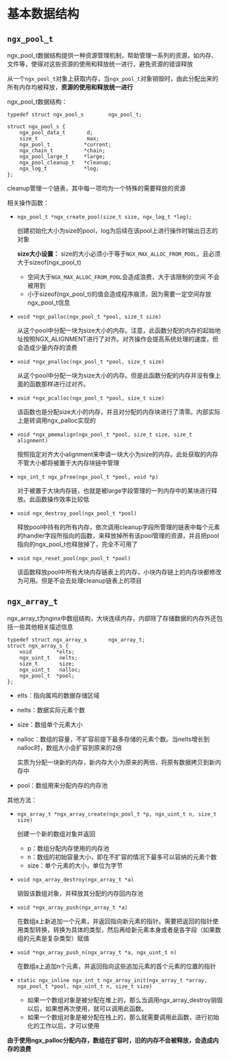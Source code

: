 # 基本数据结构

## `ngx_pool_t`

ngx_pool_t数据结构提供一种资源管理机制，帮助管理一系列的资源，如内存、文件等，使得对这些资源的使用和释放统一进行，避免资源的错误释放

从一个`ngx_pool_t`对象上获取内存，当`ngx_pool_t`对象销毁时，由此分配出来的所有内存均被释放，**资源的使用和释放统一进行**

ngx_pool_t数据结构：

	typedef struct ngx_pool_s        ngx_pool_t;

	struct ngx_pool_s {
	    ngx_pool_data_t       d;
	    size_t                max;
	    ngx_pool_t           *current;
	    ngx_chain_t          *chain;
	    ngx_pool_large_t     *large;
	    ngx_pool_cleanup_t   *cleanup;
	    ngx_log_t            *log;
	};

cleanup管理一个链表，其中每一项均为一个特殊的需要释放的资源

相关操作函数：

* `ngx_pool_t *ngx_create_pool(size_t size, ngx_log_t *log);`

	创建初始化大小为size的pool，log为后续在该pool上进行操作时输出日志的对象

	**size大小设置：** size的大小必须小于等于`NGX_MAX_ALLOC_FROM_POOL`，且必须大于sizeof(ngx_pool_t)

	* 空间大于`NGX_MAX_ALLOC_FROM_POOL`会造成浪费，大于该限制的空间 不会被用到
	* 小于sizeof(ngx_pool_t)的值会造成程序崩溃，因为需要一定空间存放ngx_pool_t信息

* `void *ngx_palloc(ngx_pool_t *pool, size_t size)`

	从这个pool中分配一块为size大小的内存。注意，此函数分配的内存的起始地址按照NGX_ALIGNMENT进行了对齐。对齐操作会提高系统处理的速度，但会造成少量内存的浪费

* `void *ngx_pnalloc(ngx_pool_t *pool, size_t size)`

	从这个pool中分配一块为size大小的内存。但是此函数分配的内存并没有像上面的函数那样进行过对齐。

* `void *ngx_pcalloc(ngx_pool_t *pool, size_t size)`

	该函数也是分配size大小的内存，并且对分配的内存块进行了清零。内部实际上是转调用ngx_palloc实现的

* `void *ngx_pmemalign(ngx_pool_t *pool, size_t size, size_t alignment)`

	按照指定对齐大小alignment来申请一块大小为size的内存。此处获取的内存不管大小都将被置于大内存块链中管理

* `ngx_int_t ngx_pfree(ngx_pool_t *pool, void *p)`

	对于被置于大块内存链，也就是被large字段管理的一列内存中的某块进行释放。此函数操作效率比较低

* `void ngx_destroy_pool(ngx_pool_t *pool)`

	释放pool中持有的所有内存，依次调用cleanup字段所管理的链表中每个元素的handler字段所指向的函数，来释放掉所有该pool管理的资源，并且把pool指向的ngx_pool_t也释放掉了，完全不可用了

* `void ngx_reset_pool(ngx_pool_t *pool)`

	该函数释放pool中所有大块内存链表上的内存，小块内存链上的内存块都修改为可用。但是不会去处理cleanup链表上的项目

## `ngx_array_t`

ngx_array_t为nginx中数组结构，大块连续内存，内部除了存储数据的内存外还包括一些其他相关描述信息

	typedef struct ngx_array_s       ngx_array_t;
	struct ngx_array_s {
	    void        *elts;
	    ngx_uint_t   nelts;
	    size_t       size;
	    ngx_uint_t   nalloc;
	    ngx_pool_t  *pool;
	};

* elts：指向属鸡的数据存储区域
* nelts：数据实际元素个数
* size：数组单个元素大小
* nalloc：数组的容量，不扩容前提下最多存储的元素个数。当nelts增长到nalloc时，数组大小会扩容到原来的2倍

	实质为分配一块新的内存，新内存大小为原来的两倍，将原有数据拷贝到新内存中

* pool：数组用来分配内存的内存池

其他方法：

* `ngx_array_t *ngx_array_create(ngx_pool_t *p, ngx_uint_t n, size_t size)`

	创建一个新的数组对象并返回

	* p：数组分配内存使用的内存池
	* n：数组的初始容量大小，即在不扩容的情况下最多可以容纳的元素个数
	* size：单个元素的大小，单位为字节

* `void ngx_array_destroy(ngx_array_t *a)`

	销毁该数组对象，并释放其分配的内存回内存池

* `void *ngx_array_push(ngx_array_t *a)`

	在数组a上新追加一个元素，并返回指向新元素的指针。需要把返回的指针使用类型转换，转换为具体的类型，然后再给新元素本身或者是各字段（如果数组的元素是复杂类型）赋值

* `void *ngx_array_push_n(ngx_array_t *a, ngx_uint_t n)`

	在数组a上追加n个元素，并返回指向这些追加元素的首个元素的位置的指针

* `static ngx_inline ngx_int_t ngx_array_init(ngx_array_t *array, ngx_pool_t *pool, ngx_uint_t n, size_t size)`

	* 如果一个数组对象是被分配在堆上的，那么当调用ngx_array_destroy销毁以后，如果想再次使用，就可以调用此函数。
	* 如果一个数组对象是被分配在栈上的，那么就需要调用此函数，进行初始化的工作以后，才可以使用

**由于使用ngx_palloc分配内存，数组在扩容时，旧的内存不会被释放，会造成内存的浪费**